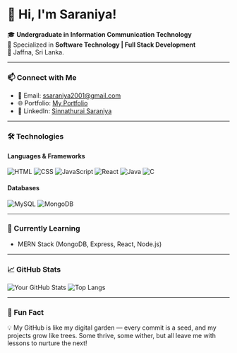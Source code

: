 # 👋 Hi, I'm Saraniya!

🎓 **Undergraduate in Information Communication Technology**  
🌟 Specialized in **Software Technology | Full Stack Development**  
 📍 Jaffna, Sri Lanka.  

---

### 📫 Connect with Me
- 📧 Email: [ssaraniya2001@gmail.com](mailto:ssaraniya2001@example.com)  
- 🌐 Portfolio: [My Portfolio](https://saraniya2001.github.io/My-Portfolio/)  
- 🔗 LinkedIn: [Sinnathurai Saraniya](https://www.linkedin.com/in/saraniya2001/)  

---

### 🛠️ Technologies

#### **Languages & Frameworks**
![HTML](https://img.shields.io/badge/-HTML-E34F26?logo=html5&logoColor=white&style=flat)
![CSS](https://img.shields.io/badge/-CSS-1572B6?logo=css3&logoColor=white&style=flat)
![JavaScript](https://img.shields.io/badge/-JavaScript-F7DF1E?logo=javascript&logoColor=black&style=flat)
![React](https://img.shields.io/badge/-React-61DAFB?logo=react&logoColor=black&style=flat)
![Java](https://img.shields.io/badge/-Java-007396?logo=java&logoColor=white&style=flat)
![C](https://img.shields.io/badge/-C-A8B9CC?logo=c&logoColor=black&style=flat)

#### **Databases**
![MySQL](https://img.shields.io/badge/-MySQL-4479A1?logo=mysql&logoColor=white&style=flat)
![MongoDB](https://img.shields.io/badge/-MongoDB-47A248?logo=mongodb&logoColor=white&style=flat)

---

### 🌱 Currently Learning
- MERN Stack (MongoDB, Express, React, Node.js)

---

### 📈 GitHub Stats
![Your GitHub Stats](https://github-readme-stats.vercel.app/api?username=saraniya2001&show_icons=true&theme=radical)
![Top Langs](https://github-readme-stats.vercel.app/api/top-langs/?username=saraniya2001&layout=compact&theme=radical)


---

### 🌟 Fun Fact
💡 My GitHub is like my digital garden — every commit is a seed, and my projects grow like trees. Some thrive, some wither, but all leave me with lessons to nurture the next!
